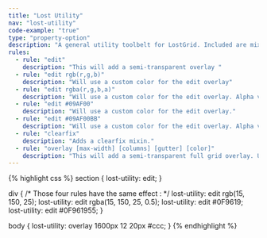 ```yaml
---
title: "Lost Utility"
nav: "lost-utility"
code-example: "true"
type: "property-option"
description: "A general utility toolbelt for LostGrid. Included are mixins that require no additional input other than being called."
rules:
  - rule: "edit"
    description: "This will add a semi-transparent overlay "
  - rule: "edit rgb(r,g,b)"
    description: "Will use a custom color for the edit overlay"
  - rule: "edit rgba(r,g,b,a)"
    description: "Will use a custom color for the edit overlay. Alpha value is discarded and fixed at 0.1"
  - rule: "edit #09AF00"
    description: "Will use a custom color for the edit overlay."
  - rule: "edit #09AF00BB"
    description: "Will use a custom color for the edit overlay. Alpha value is discarded and fixed at 0.1"
  - rule: "clearfix"
    description: "Adds a clearfix mixin."
  - rule: "overlay [max-width] [columns] [gutter] [color]"
    description: "This will add a semi-transparent full grid overlay. Use same units for max-width and gutter."
---
```


{% highlight css %}
section {
  lost-utility: edit;
}

div {
  /* Those four rules have the same effect : */
  lost-utility: edit rgb(15, 150, 25);
  lost-utility: edit rgba(15, 150, 25, 0.5);
  lost-utility: edit #0F9619;
  lost-utility: edit #0F961955;
}

body {
  lost-utility: overlay 1600px 12 20px #ccc;
}
{% endhighlight %}
